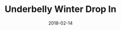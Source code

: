 ---
title: Underbelly Winter Drop In
date: 2018-02-14
meta: Salt Lake City, 2018
link: https://www.facebook.com/UnderbellyCreative/videos/975303462621059/
---